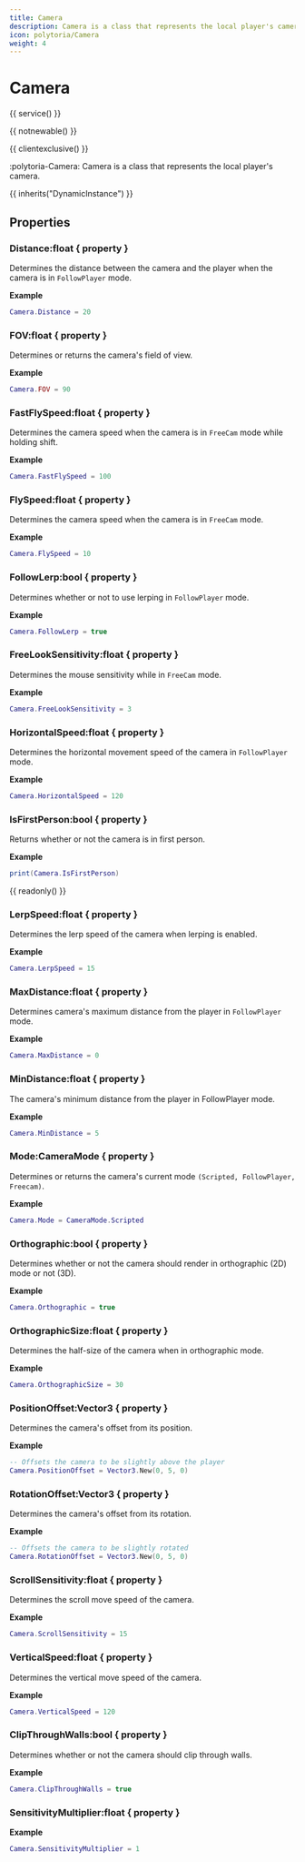 ```yaml
---
title: Camera
description: Camera is a class that represents the local player's camera.
icon: polytoria/Camera
weight: 4
---
```


# Camera

{{ service() }}

{{ notnewable() }}

{{ clientexclusive() }}

:polytoria-Camera: Camera is a class that represents the local player's camera.

{{ inherits("DynamicInstance") }}

## Properties

### Distance:float { property }

Determines the distance between the camera and the player when the camera is in `FollowPlayer` mode.

**Example**

```lua
Camera.Distance = 20
```

### FOV:float { property }

Determines or returns the camera's field of view.

**Example**

```lua
Camera.FOV = 90
```

### FastFlySpeed:float { property }

Determines the camera speed when the camera is in `FreeCam` mode while holding shift.

**Example**

```lua
Camera.FastFlySpeed = 100
```

### FlySpeed:float { property }

Determines the camera speed when the camera is in `FreeCam` mode.

**Example**

```lua
Camera.FlySpeed = 10
```

### FollowLerp:bool { property }

Determines whether or not to use lerping in `FollowPlayer` mode.

**Example**

```lua
Camera.FollowLerp = true
```

### FreeLookSensitivity:float { property }

Determines the mouse sensitivity while in `FreeCam` mode.

**Example**

```lua
Camera.FreeLookSensitivity = 3
```

### HorizontalSpeed:float { property }

Determines the horizontal movement speed of the camera in `FollowPlayer` mode.

**Example**

```lua
Camera.HorizontalSpeed = 120
```

### IsFirstPerson:bool { property }

Returns whether or not the camera is in first person.

**Example**

```lua
print(Camera.IsFirstPerson)
```

{{ readonly() }}

### LerpSpeed:float { property }

Determines the lerp speed of the camera when lerping is enabled.

**Example**

```lua
Camera.LerpSpeed = 15
```

### MaxDistance:float { property }

Determines camera's maximum distance from the player in `FollowPlayer` mode.

**Example**

```lua
Camera.MaxDistance = 0
```

### MinDistance:float { property }

The camera's minimum distance from the player in FollowPlayer mode.

**Example**

```lua
Camera.MinDistance = 5
```

### Mode:CameraMode { property }

Determines or returns the camera's current mode `(Scripted, FollowPlayer, Freecam)`.

**Example**

```lua
Camera.Mode = CameraMode.Scripted
```

### Orthographic:bool { property }

Determines whether or not the camera should render in orthographic (2D) mode or not (3D).

**Example**

```lua
Camera.Orthographic = true
```

### OrthographicSize:float { property }

Determines the half-size of the camera when in orthographic mode.

**Example**

```lua
Camera.OrthographicSize = 30
```

### PositionOffset:Vector3 { property }

Determines the camera's offset from its position.

**Example**

```lua
-- Offsets the camera to be slightly above the player
Camera.PositionOffset = Vector3.New(0, 5, 0)
```

### RotationOffset:Vector3 { property }

Determines the camera's offset from its rotation.

**Example**

```lua
-- Offsets the camera to be slightly rotated
Camera.RotationOffset = Vector3.New(0, 5, 0)
```

### ScrollSensitivity:float { property }

Determines the scroll move speed of the camera.

**Example**

```lua
Camera.ScrollSensitivity = 15
```

### VerticalSpeed:float { property }

Determines the vertical move speed of the camera.

**Example**

```lua
Camera.VerticalSpeed = 120
```

### ClipThroughWalls:bool { property }

Determines whether or not the camera should clip through walls.

**Example**

```lua
Camera.ClipThroughWalls = true
```

### SensitivityMultiplier:float { property }

**Example**

```lua
Camera.SensitivityMultiplier = 1
```
